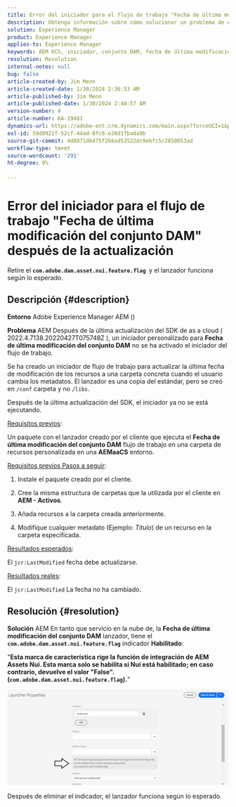 ```yaml
---
title: Error del iniciador para el flujo de trabajo "Fecha de última modificación del conjunto DAM" después de la actualización
description: Obtenga información sobre cómo solucionar un problema de Adobe Experience Manager de Adobe en el que se produce un error de Launch para el flujo de trabajo "Última fecha de modificación del conjunto DAM" después de la actualización.
solution: Experience Manager
product: Experience Manager
applies-to: Experience Manager
keywords: AEM KCS, iniciador, conjunto DAM, fecha de última modificación, flujo de trabajo, error, después de la actualización de AEMaaCS,, Adobe Experience Manager, activado, déclencheur, resolución de problemas, indicador com.adobe.dam.asset.uni.feature.flag
resolution: Resolution
internal-notes: null
bug: false
article-created-by: Jim Menn
article-created-date: 1/30/2024 2:36:53 AM
article-published-by: Jim Menn
article-published-date: 1/30/2024 2:40:57 AM
version-number: 4
article-number: KA-19481
dynamics-url: https://adobe-ent.crm.dynamics.com/main.aspx?forceUCI=1&pagetype=entityrecord&etn=knowledgearticle&id=2e20a268-18bf-ee11-9079-6045bd006268
exl-id: 59d0921f-52cf-44ad-8fc8-e38d1fbada9b
source-git-commit: 4d8871db475f268ad53522dc9ebfc5c2850853ad
workflow-type: tm+mt
source-wordcount: '291'
ht-degree: 0%

---
```


# Error del iniciador para el flujo de trabajo &quot;Fecha de última modificación del conjunto DAM&quot; después de la actualización


Retire el <b>`com.adobe.dam.asset.nui.feature.flag `</b>y el lanzador funciona según lo esperado.

## Descripción {#description}


<b>Entorno</b>
Adobe Experience Manager AEM ()

<b>Problema</b>
AEM Después de la última actualización del SDK de as a cloud ( 2022.4.7138.20220427T075748Z ), un iniciador personalizado para <b>Fecha de última modificación del conjunto DAM</b> no se ha activado el iniciador del flujo de trabajo.

Se ha creado un iniciador de flujo de trabajo para actualizar la última fecha de modificación de los recursos a una carpeta concreta cuando el usuario cambia los metadatos.
El lanzador es una copia del estándar, pero se creó en `/conf` carpeta y no `/libs`.

Después de la última actualización del SDK, el iniciador ya no se está ejecutando.

<u>Requisitos previos</u>:

Un paquete con el lanzador creado por el cliente que ejecuta el <b>Fecha de última modificación del conjunto DAM</b> flujo de trabajo en una carpeta de recursos personalizada en una <b>AEMaaCS</b> entorno.

<u>Requisitos previos Pasos a seguir</u>:

1. Instale el paquete creado por el cliente.

2. Cree la misma estructura de carpetas que la utilizada por el cliente en <b>AEM - Activos</b>.

3. Añada recursos a la carpeta creada anteriormente.

4. Modifique cualquier metadato (Ejemplo: *Título*) de un recurso en la carpeta especificada.

<u>Resultados esperados</u>:

El `jcr:LastModified` fecha debe actualizarse.

<u>Resultados reales</u>:

El `jcr:LastModified` La fecha no ha cambiado.


## Resolución {#resolution}


<b>Solución</b>
AEM En tanto que servicio en la nube de, la <b>Fecha de última modificación del conjunto DAM</b> lanzador, tiene el <b>`com.adobe.dam.asset.nui.feature.flag`</b> indicador <b>Habilitado</b>:

&quot;<b>Esta marca de característica rige la función de integración de AEM Assets Nui. Esta marca solo se habilita si Nui está habilitado; en caso contrario, devuelve el valor &quot;False&quot;. (`com.adobe.dam.asset.nui.feature.flag`).</b>&quot;

![](assets/f0aaf60a-33d1-ec11-a7b5-00224809ccc2.png)

Después de eliminar el indicador, el lanzador funciona según lo esperado.

